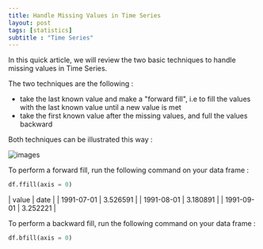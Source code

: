 ```yaml
---
title: Handle Missing Values in Time Series
layout: post
tags: [statistics]
subtitle : "Time Series"
---
```


In this quick article, we will review the two basic techniques to handle missing values in Time Series. 

The two techniques are the following :
- take the last known value and make a "forward fill", i.e to fill the values with the last known value until a new value is met
- take the first known value after the missing values, and full the values backward

Both techniques can be illustrated this way :

![images](https://maelfabien.github.io/assets/images/ts2_11.jpg)

To perform a forward fill, run the following command on your data frame :

```python
df.ffill(axis = 0)
```

| value | date |
| 1991-07-01 | 3.526591 |
| 1991-08-01 | 3.180891 |
| 1991-09-01 | 3.252221 |

To perform a backward fill, run the following command on your data frame :

```python
df.bfill(axis = 0)
```

